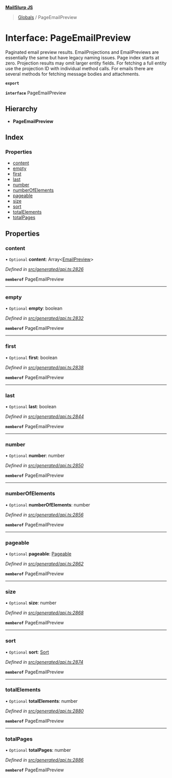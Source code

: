 **[MailSlurp JS](../README.md)**

> [Globals](../README.md) / PageEmailPreview

# Interface: PageEmailPreview

Paginated email preview results. EmailProjections and EmailPreviews are essentially the same but have legacy naming issues. Page index starts at zero. Projection results may omit larger entity fields. For fetching a full entity use the projection ID with individual method calls. For emails there are several methods for fetching message bodies and attachments.

**`export`** 

**`interface`** PageEmailPreview

## Hierarchy

* **PageEmailPreview**

## Index

### Properties

* [content](pageemailpreview.md#content)
* [empty](pageemailpreview.md#empty)
* [first](pageemailpreview.md#first)
* [last](pageemailpreview.md#last)
* [number](pageemailpreview.md#number)
* [numberOfElements](pageemailpreview.md#numberofelements)
* [pageable](pageemailpreview.md#pageable)
* [size](pageemailpreview.md#size)
* [sort](pageemailpreview.md#sort)
* [totalElements](pageemailpreview.md#totalelements)
* [totalPages](pageemailpreview.md#totalpages)

## Properties

### content

• `Optional` **content**: Array\<[EmailPreview](emailpreview.md)>

*Defined in [src/generated/api.ts:2826](https://github.com/mailslurp/mailslurp-client/blob/8d5c17f/src/generated/api.ts#L2826)*

**`memberof`** PageEmailPreview

___

### empty

• `Optional` **empty**: boolean

*Defined in [src/generated/api.ts:2832](https://github.com/mailslurp/mailslurp-client/blob/8d5c17f/src/generated/api.ts#L2832)*

**`memberof`** PageEmailPreview

___

### first

• `Optional` **first**: boolean

*Defined in [src/generated/api.ts:2838](https://github.com/mailslurp/mailslurp-client/blob/8d5c17f/src/generated/api.ts#L2838)*

**`memberof`** PageEmailPreview

___

### last

• `Optional` **last**: boolean

*Defined in [src/generated/api.ts:2844](https://github.com/mailslurp/mailslurp-client/blob/8d5c17f/src/generated/api.ts#L2844)*

**`memberof`** PageEmailPreview

___

### number

• `Optional` **number**: number

*Defined in [src/generated/api.ts:2850](https://github.com/mailslurp/mailslurp-client/blob/8d5c17f/src/generated/api.ts#L2850)*

**`memberof`** PageEmailPreview

___

### numberOfElements

• `Optional` **numberOfElements**: number

*Defined in [src/generated/api.ts:2856](https://github.com/mailslurp/mailslurp-client/blob/8d5c17f/src/generated/api.ts#L2856)*

**`memberof`** PageEmailPreview

___

### pageable

• `Optional` **pageable**: [Pageable](pageable.md)

*Defined in [src/generated/api.ts:2862](https://github.com/mailslurp/mailslurp-client/blob/8d5c17f/src/generated/api.ts#L2862)*

**`memberof`** PageEmailPreview

___

### size

• `Optional` **size**: number

*Defined in [src/generated/api.ts:2868](https://github.com/mailslurp/mailslurp-client/blob/8d5c17f/src/generated/api.ts#L2868)*

**`memberof`** PageEmailPreview

___

### sort

• `Optional` **sort**: [Sort](sort.md)

*Defined in [src/generated/api.ts:2874](https://github.com/mailslurp/mailslurp-client/blob/8d5c17f/src/generated/api.ts#L2874)*

**`memberof`** PageEmailPreview

___

### totalElements

• `Optional` **totalElements**: number

*Defined in [src/generated/api.ts:2880](https://github.com/mailslurp/mailslurp-client/blob/8d5c17f/src/generated/api.ts#L2880)*

**`memberof`** PageEmailPreview

___

### totalPages

• `Optional` **totalPages**: number

*Defined in [src/generated/api.ts:2886](https://github.com/mailslurp/mailslurp-client/blob/8d5c17f/src/generated/api.ts#L2886)*

**`memberof`** PageEmailPreview
